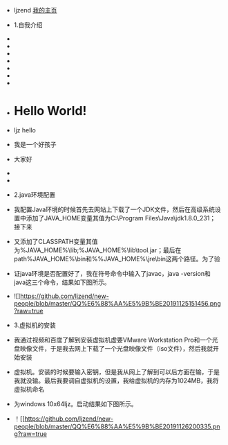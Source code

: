 +  ljzend  <a href="https://github.com/ljzend/new-people">我的主页</a>
+  1.自我介绍
+  <!DOCTYPE html>
+  <html>
+  <head>
+  <meta charset="utf-8"> 
+  <style>
+  body
+  {
+  background-image:url('img_tree.png');
+  background-repeat:no-repeat;
+  background-position:right top;
+  margin-right:200px;
+  }
+  </style>

+  </head>

+  <body>
+  <h1>Hello World!</h1>
+  <p>ljz hello</p>
+  <p>我是一个好孩子</p>
+  <p>大家好</p>
+  </body>

+  <ml>
+  2.java环境配置
+  我配置Java环境的时候首先去网站上下载了一个JDK文件，然后在高级系统设置中添加了JAVA_HOME变量其值为C:\Program Files\Java\jdk1.8.0_231；接下来
+  又添加了CLASSPATH变量其值为%JAVA_HOME%\lib;%JAVA_HOME%\lib\tool.jar；最后在path%JAVA_HOME%\bin和%%JAVA_HOME%\jre\bin这两个路径。为了验
+  证java环境是否配置好了，我在符号命令中输入了javac，java -version和java这三个命令，结果如下图所示。
+  ![]https://github.com/ljzend/new-people/blob/master/QQ%E6%88%AA%E5%9B%BE20191125151456.png?raw=true
+  3.虚拟机的安装
+  我通过视频和百度了解到安装虚拟机虚要VMware Workstation Pro和一个光盘映像文件，于是我去网上下载了一个光盘映像文件（iso文件），然后我就开始安装
+  虚拟机。安装的时候要输入密钥，但是我从网上了解到可以后方面在输，于是我就没输。最后我要调自虚拟机的设置，我给虚拟机的内存为1024MB，我将虚拟机命名
+  为windows 10x64ljz。启动结果如下图所示。
+  ！[]https://github.com/ljzend/new-people/blob/master/QQ%E6%88%AA%E5%9B%BE20191126200335.png?raw=true
